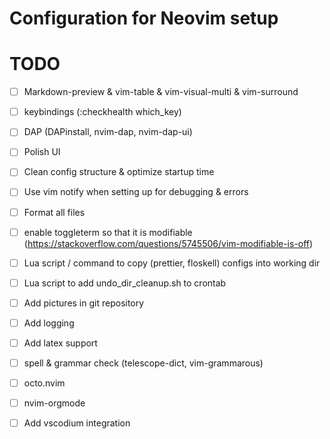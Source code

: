 # Configuration for Neovim setup

# TODO
- [ ] Markdown-preview & vim-table & vim-visual-multi & vim-surround
- [ ] keybindings (:checkhealth which_key)
- [ ] DAP (DAPinstall, nvim-dap, nvim-dap-ui)
- [ ] Polish UI 

- [ ] Clean config structure & optimize startup time
- [ ] Use vim notify when setting up for debugging & errors
- [ ] Format all files

- [ ] enable toggleterm so that it is modifiable (https://stackoverflow.com/questions/5745506/vim-modifiable-is-off)
- [ ] Lua script / command to copy (prettier, floskell) configs into working dir 
- [ ] Lua script to add undo_dir_cleanup.sh to crontab
- [ ] Add pictures in git repository

- [ ] Add logging
- [ ] Add latex support
- [ ] spell & grammar check (telescope-dict, vim-grammarous)
- [ ] octo.nvim
- [ ] nvim-orgmode 
- [ ] Add vscodium integration




